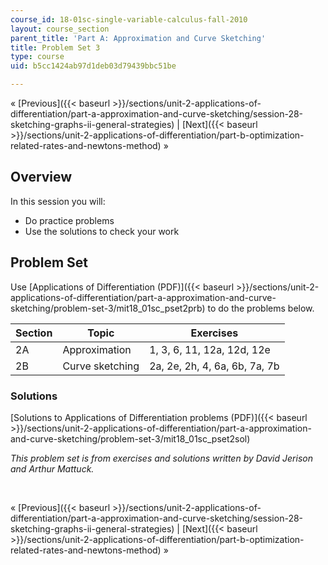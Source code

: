 ```yaml
---
course_id: 18-01sc-single-variable-calculus-fall-2010
layout: course_section
parent_title: 'Part A: Approximation and Curve Sketching'
title: Problem Set 3
type: course
uid: b5cc1424ab97d1deb03d79439bbc51be

---
```


« [Previous]({{< baseurl >}}/sections/unit-2-applications-of-differentiation/part-a-approximation-and-curve-sketching/session-28-sketching-graphs-ii-general-strategies) | [Next]({{< baseurl >}}/sections/unit-2-applications-of-differentiation/part-b-optimization-related-rates-and-newtons-method) »

Overview
--------

In this session you will:

*   Do practice problems
*   Use the solutions to check your work

Problem Set
-----------

Use [Applications of Differentiation (PDF)]({{< baseurl >}}/sections/unit-2-applications-of-differentiation/part-a-approximation-and-curve-sketching/problem-set-3/mit18_01sc_pset2prb) to do the problems below.

| Section | Topic | Exercises |
| --- | --- | --- |
| 2A | Approximation | 1, 3, 6, 11, 12a, 12d, 12e |
| 2B | Curve sketching | 2a, 2e, 2h, 4, 6a, 6b, 7a, 7b 

### Solutions

[Solutions to Applications of Differentiation problems (PDF)]({{< baseurl >}}/sections/unit-2-applications-of-differentiation/part-a-approximation-and-curve-sketching/problem-set-3/mit18_01sc_pset2sol)

_This problem set is from exercises and solutions written by David Jerison and Arthur Mattuck._

  
 

« [Previous]({{< baseurl >}}/sections/unit-2-applications-of-differentiation/part-a-approximation-and-curve-sketching/session-28-sketching-graphs-ii-general-strategies) | [Next]({{< baseurl >}}/sections/unit-2-applications-of-differentiation/part-b-optimization-related-rates-and-newtons-method) »